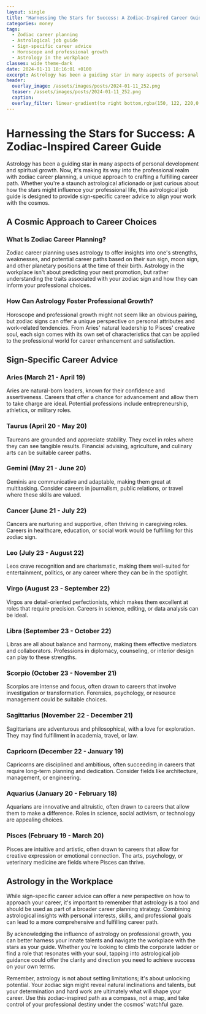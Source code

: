 ```yaml
---
layout: single
title: "Harnessing the Stars for Success: A Zodiac-Inspired Career Guide"
categories: money
tags:
  - Zodiac career planning
  - Astrological job guide
  - Sign-specific career advice
  - Horoscope and professional growth
  - Astrology in the workplace
classes: wide theme-dark
date: 2024-01-11 18:16:01 +0100
excerpt: Astrology has been a guiding star in many aspects of personal development and spiritual growth.
header:
  overlay_image: /assets/images/posts/2024-01-11_252.png
  teaser: /assets/images/posts/2024-01-11_252.png
  caption: 
  overlay_filter: linear-gradient(to right bottom,rgba(150, 122, 220,0.8), rgba(255,245,208,0.5))
---
```

# Harnessing the Stars for Success: A Zodiac-Inspired Career Guide

Astrology has been a guiding star in many aspects of personal development and spiritual growth. Now, it's making its way into the professional realm with zodiac career planning, a unique approach to crafting a fulfilling career path. Whether you're a staunch astrological aficionado or just curious about how the stars might influence your professional life, this astrological job guide is designed to provide sign-specific career advice to align your work with the cosmos.

## **A Cosmic Approach to Career Choices**

### What Is Zodiac Career Planning?

Zodiac career planning uses astrology to offer insights into one's strengths, weaknesses, and potential career paths based on their sun sign, moon sign, and other planetary positions at the time of their birth. Astrology in the workplace isn't about predicting your next promotion, but rather understanding the traits associated with your zodiac sign and how they can inform your professional choices.

### How Can Astrology Foster Professional Growth?

Horoscope and professional growth might not seem like an obvious pairing, but zodiac signs can offer a unique perspective on personal attributes and work-related tendencies. From Aries' natural leadership to Pisces' creative soul, each sign comes with its own set of characteristics that can be applied to the professional world for career enhancement and satisfaction.

## **Sign-Specific Career Advice**

### **Aries (March 21 - April 19)**
Aries are natural-born leaders, known for their confidence and assertiveness. Careers that offer a chance for advancement and allow them to take charge are ideal. Potential professions include entrepreneurship, athletics, or military roles.

### **Taurus (April 20 - May 20)**
Taureans are grounded and appreciate stability. They excel in roles where they can see tangible results. Financial advising, agriculture, and culinary arts can be suitable career paths.

### **Gemini (May 21 - June 20)**
Geminis are communicative and adaptable, making them great at multitasking. Consider careers in journalism, public relations, or travel where these skills are valued.

### **Cancer (June 21 - July 22)**
Cancers are nurturing and supportive, often thriving in caregiving roles. Careers in healthcare, education, or social work would be fulfilling for this zodiac sign.

### **Leo (July 23 - August 22)**
Leos crave recognition and are charismatic, making them well-suited for entertainment, politics, or any career where they can be in the spotlight.

### **Virgo (August 23 - September 22)**
Virgos are detail-oriented perfectionists, which makes them excellent at roles that require precision. Careers in science, editing, or data analysis can be ideal.

### **Libra (September 23 - October 22)**
Libras are all about balance and harmony, making them effective mediators and collaborators. Professions in diplomacy, counseling, or interior design can play to these strengths.

### **Scorpio (October 23 - November 21)**
Scorpios are intense and focus, often drawn to careers that involve investigation or transformation. Forensics, psychology, or resource management could be suitable choices.

### **Sagittarius (November 22 - December 21)**
Sagittarians are adventurous and philosophical, with a love for exploration. They may find fulfillment in academia, travel, or law.

### **Capricorn (December 22 - January 19)**
Capricorns are disciplined and ambitious, often succeeding in careers that require long-term planning and dedication. Consider fields like architecture, management, or engineering.

### **Aquarius (January 20 - February 18)**
Aquarians are innovative and altruistic, often drawn to careers that allow them to make a difference. Roles in science, social activism, or technology are appealing choices.

### **Pisces (February 19 - March 20)**
Pisces are intuitive and artistic, often drawn to careers that allow for creative expression or emotional connection. The arts, psychology, or veterinary medicine are fields where Pisces can thrive.

## **Astrology in the Workplace**

While sign-specific career advice can offer a new perspective on how to approach your career, it's important to remember that astrology is a tool and should be used as part of a broader career planning strategy. Combining astrological insights with personal interests, skills, and professional goals can lead to a more comprehensive and fulfilling career path.

By acknowledging the influence of astrology on professional growth, you can better harness your innate talents and navigate the workplace with the stars as your guide. Whether you're looking to climb the corporate ladder or find a role that resonates with your soul, tapping into astrological job guidance could offer the clarity and direction you need to achieve success on your own terms.

Remember, astrology is not about setting limitations; it's about unlocking potential. Your zodiac sign might reveal natural inclinations and talents, but your determination and hard work are ultimately what will shape your career. Use this zodiac-inspired path as a compass, not a map, and take control of your professional destiny under the cosmos' watchful gaze.